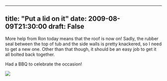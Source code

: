 
---
title: "Put a lid on it"
date: 2009-08-09T21:30:00
draft: False
---

More help from Ron today means that the roof is now on!  Sadly, the rubber seal between the top of tub and the side walls is pretty knackered, so I need to get a new one.  Other than that though, it should be an easy job to get it all bolted back together.

Had a BBQ to celebrate the occasion!

<a href="http://danandtheduke.co.uk/uploaded_images/IMG_0881-746053.JPG"><img src="http://danandtheduke.co.uk/uploaded_images/IMG_0881-746018.JPG"/></a>